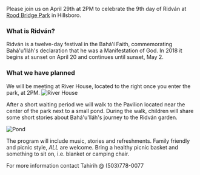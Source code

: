 Please join us on April 29th at 2PM to celebrate the 9th day of Ridván at [Rood Bridge Park](https://www.google.com/maps/place/Rood+Bridge+Park/@45.4927928,-122.9503761,15z/data=!4m5!3m4!1s0x0:0x5fea6e1d2751c7df!8m2!3d45.4927928!4d-122.9503761) in Hillsboro.

### What is Ridván?
Ridván is a twelve-day festival in the Bahá'í Faith, commemorating Bahá'u'lláh's declaration that he was a Manifestation of God. In 2018 it begins at sunset on April 20 and continues until sunset, May 2.

### What we have planned

We will be meeting at River House, located to the right once you enter the park, at 2PM.
![River House](https://dun6irwnoloqf.cloudfront.net/images/venues/7419/River-House-at-Rood-Bridge-Park-Wedding-Hillsboro-OR-1.1453525403.jpg)

After a short waiting period we will walk to the Pavilion located near the center of the park next to a small pond. During the walk, children will share some short stories about Bahá'u'lláh's journey to the Ridván garden.

![Pond](https://www.hillsboro2035.org/wp-content/uploads/2015/11/Trepha-Baron-Pavilion-Rood-Bridge-Park.jpg)

The program will include music, stories and refreshments. Family friendly and picnic style, _ALL_ are welcome. Bring a healthy picnic basket and something to sit on, i.e. blanket or camping chair.

For more information contact Tahirih @ (503)778-0077

